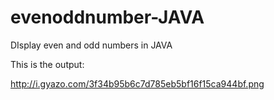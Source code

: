 # evenoddnumber-JAVA
DIsplay even and odd numbers in JAVA

This is the output:

http://i.gyazo.com/3f34b95b6c7d785eb5bf16f15ca944bf.png
